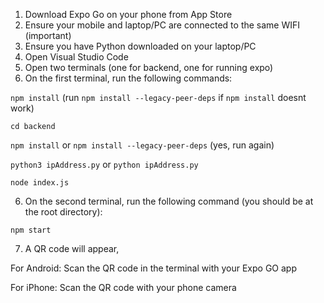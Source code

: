 1. Download Expo Go on your phone from App Store
2. Ensure your mobile and laptop/PC are connected to the same WIFI (important)
3. Ensure you have Python downloaded on your laptop/PC
4. Open Visual Studio Code 
5. Open two terminals (one for backend, one for running expo)
6. On the first terminal, run the following commands:

`npm install` (run `npm install --legacy-peer-deps` if `npm install` doesnt work)

`cd backend`

`npm install` or `npm install --legacy-peer-deps`  (yes, run again)

`python3 ipAddress.py` or `python ipAddress.py` 

`node index.js`

6. On the second terminal, run the following command (you should be at the root directory): 

`npm start` 

7. A QR code will appear, 

For Android: 
Scan the QR code in the terminal with your Expo GO app

For iPhone:
Scan the QR code with your phone camera
